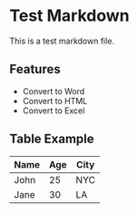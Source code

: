 # Test Markdown

This is a test markdown file.

## Features

- Convert to Word
- Convert to HTML
- Convert to Excel

## Table Example

| Name | Age | City |
|------|-----|------|
| John | 25  | NYC  |
| Jane | 30  | LA   |